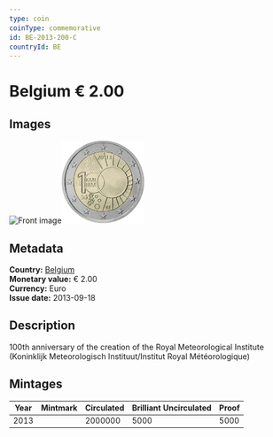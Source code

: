 ```yaml
---
type: coin
coinType: commemorative
id: BE-2013-200-C
countryId: BE
---
```


# Belgium € 2.00

## Images

<img src="../../Images/common-2007-200.webp" height="150" alt="Front image"><img src="Images/BE-2013-200.webp" height="150" alt="Back image">

## Metadata

**Country:** [Belgium](../../Countries/Belgium/index.md)\
**Monetary value:** € 2.00\
**Currency:** Euro\
**Issue date:** 2013-09-18

## Description

100th anniversary of the creation of the Royal Meteorological Institute (Koninklijk Meteorologisch Instituut/Institut Royal Météorologique)

## Mintages

| Year | Mintmark | Circulated | Brilliant Uncirculated | Proof |
| ---- | -------- | ---------- | ---------------------- | ----- |
| 2013 |          | 2000000    | 5000                   | 5000  |
